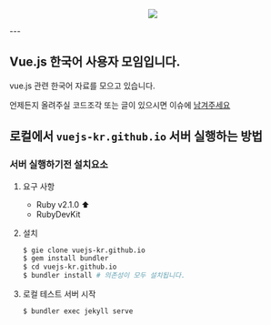 <p align = "center">
<img src="https://vuejs.org/images/logo.png"/>
</p>
---

## Vue.js 한국어 사용자 모임입니다.

vue.js 관련 한국어 자료를 모으고 있습니다.

언제든지 올려주실 코드조각 또는 글이 있으시면 이슈에 [남겨주세요](https://github.com/vuejs-kr/vuejs-kr.github.io/issues/new)

## 로컬에서 `vuejs-kr.github.io` 서버 실행하는 방법

### 서버 실행하기전 설치요소

1. 요구 사항

    - Ruby v2.1.0 :arrow_up:
    - RubyDevKit

2. 설치

    ```bash
    $ gie clone vuejs-kr.github.io
    $ gem install bundler
    $ cd vuejs-kr.github.io
    $ bundler install # 의존성이 모두 설치됩니다.
    ```

3. 로컬 테스트 서버 시작

    ```
    $ bundler exec jekyll serve
    ```
